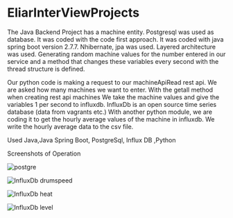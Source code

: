 # EliarInterViewProjects

The Java Backend Project has a machine entity. Postgresql was used as database.
It was coded with the code first approach.
It was coded with java spring boot version 2.7.7. Nhibernate, jpa was used.
Layered architecture was used. Generating random machine values for the number entered in our service
and a method that changes these variables every second with the thread structure is defined.

Our python code is making a request to our machineApiRead rest api.
We are asked how many machines we want to enter. With the getall method when creating rest api machines
We take the machine values and give the variables 1 per second to influxdb.
InfluxDb is an open source time series database (data from vagrants etc.)
With another python module, we are coding it to get the hourly average values of the machine in influxdb.
We write the hourly average data to the csv file.

Used
Java,Java Spring Boot, PostgreSql, Influx DB ,Python 

Screenshots of Operation

![postgre](https://user-images.githubusercontent.com/68922691/209849170-3083e91e-93c6-4d8d-a629-1eb8aef63d6c.PNG)

![InfluxDb drumspeed](https://user-images.githubusercontent.com/68922691/209849338-3c36077e-fe72-4a3a-a17c-39f1545469d9.PNG)

![InfluxDb heat](https://user-images.githubusercontent.com/68922691/209849482-f0910486-bbbe-4906-b541-c4d2ee24d2cd.PNG)

![InfluxDb level](https://user-images.githubusercontent.com/68922691/209849599-cd5ec4fd-0407-4ba0-b34a-899d9ad747e7.PNG)

